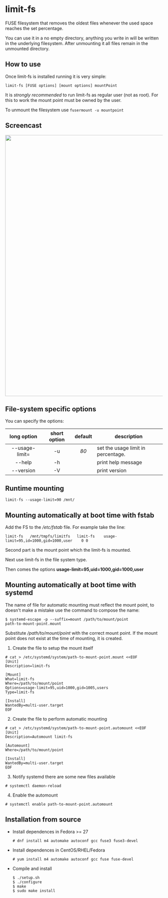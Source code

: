 # limit-fs
FUSE filesystem that removes the oldest files whenever the used space
reaches the set percentage.

You can use it in a no empty directory, anything you write in will be
written in the underlying filesystem. After unmounting it all files
remain in the unmounted directory.

## How to use
Once limit-fs is installed running it is very simple:
```
limit-fs [FUSE options] [mount options] mountPoint
```
It is _strongly recommended_ to run limit-fs as regular user (not as
root). For this to work the mount point must be owned by the user.

To unmount the filesystem use `fusermount -u mountpoint`

## Screencast

<a href="https://asciinema.org/a/228205?cols=120&rows=36&speed=1.5" target="_blank"><img src="https://asciinema.org/a/228205.svg" width="836"/></a>

## File-system specific options

You can specify the options:

| long option | short option | default | description |
|:-:|:-:|:-:|---|
| --usage-limit=<d> | -u | *80* | set the usage limit in percentage. |
| --help            | -h |      | print help message |
| --version         | -V |      | print version |

## Runtime mounting
```
limit-fs --usage-limit=90 /mnt/
```

## Mounting automatically at boot time with fstab

Add the FS to the */etc/fstab* file. For example take the line:
```
limit-fs   /mnt/tmpfs/limitfs	limit-fs	usage-limit=95,id=1000,gid=1000,user	0 0
```
Second part is the mount point which the limit-fs is mounted.

Next use limit-fs in the file system type.

Then comes the options **usage-limit=95,uid=1000,gid=1000,user**

## Mounting automatically at boot time with systemd

The name of file for automatic mounting must reflect the mount point,
to doesn't make a mistake use the command to compose the name:
```
$ systemd-escape -p --suffix=mount /path/to/mount/point
path-to-mount-point.mount
```
Substitute */path/to/mount/point* with the correct mount point. If the
mount point does not exist at the time of mounting, it is created.

 1. Create the file to setup the mount itself
 ```
# cat > /etc/systemd/system/path-to-mount-point.mount <<EOF
[Unit]
Description=limit-fs

[Mount]
What=limit-fs
Where=/path/to/mount/point
Options=usage-limit=95,uid=1000,gid=1005,users
Type=limit-fs

[Install]
WantedBy=multi-user.target
EOF
 ```

 2. Create the file to perform automatic mounting
 ```
# cat > /etc/systemd/system/path-to-mount-point.automount <<EOF
[Unit]
Description=Automount limit-fs

[Automount]
Where=/path/to/mount/point

[Install]
WantedBy=multi-user.target
EOF
 ```

 3. Notify systemd there are some new files available
 ```
# systemctl daemon-reload
 ```

 4. Enable the automount
 ```
# systemctl enable path-to-mount-point.automount
 ```

## Installation from source

 * Install dependences in Fedora >= 27
   ```
   # dnf install m4 automake autoconf gcc fuse3 fuse3-devel
   ```

 * Install dependences in CentOS/RHEL/Fedora
   ```
   # yum install m4 automake autoconf gcc fuse fuse-devel
   ```

 * Compile and install
   ```
   $ ./setup.sh
   $ ./configure
   $ make
   $ sudo make install
   ```
